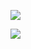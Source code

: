 <a href="https://sichan-dev.tistory.com/" target="_blank"><img src="https://img.shields.io/badge/myBlog-FF5722?style=social&logo=blogger&logoColor=white"/></a>

<img src="https://img.shields.io/badge/Python-3776AB?style=for-the-badge&logo=Python&logoColor=white">


<!--
**sichan0107/sichan0107** is a ✨ _special_ ✨ repository because its `README.md` (this file) appears on your GitHub profile.

Here are some ideas to get you started:

- 🔭 I’m currently working on ...
- 🌱 I’m currently learning ...
- 👯 I’m looking to collaborate on ...
- 🤔 I’m looking for help with ...
- 💬 Ask me about ...
- 📫 How to reach me: ...
- 😄 Pronouns: ...
- ⚡ Fun fact: ...
-->
